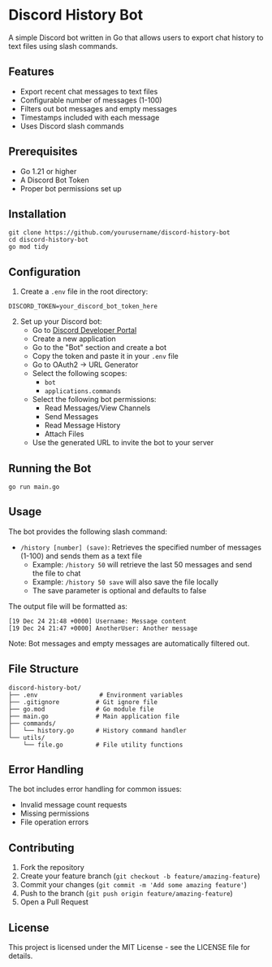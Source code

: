 # Discord History Bot

A simple Discord bot written in Go that allows users to export chat history to text files using slash commands.

## Features

- Export recent chat messages to text files
- Configurable number of messages (1-100)
- Filters out bot messages and empty messages
- Timestamps included with each message
- Uses Discord slash commands

## Prerequisites

- Go 1.21 or higher
- A Discord Bot Token
- Proper bot permissions set up

## Installation

```
git clone https://github.com/yourusername/discord-history-bot
cd discord-history-bot
go mod tidy
```

## Configuration

1. Create a `.env` file in the root directory:

```
DISCORD_TOKEN=your_discord_bot_token_here
```

2. Set up your Discord bot:
   - Go to [Discord Developer Portal](https://discord.com/developers/applications)
   - Create a new application
   - Go to the "Bot" section and create a bot
   - Copy the token and paste it in your `.env` file
   - Go to OAuth2 -> URL Generator
   - Select the following scopes:
     - `bot`
     - `applications.commands`
   - Select the following bot permissions:
     - Read Messages/View Channels
     - Send Messages
     - Read Message History
     - Attach Files
   - Use the generated URL to invite the bot to your server

## Running the Bot

```
go run main.go
```

## Usage

The bot provides the following slash command:

- `/history [number] (save)`: Retrieves the specified number of messages (1-100) and sends them as a text file
  - Example: `/history 50` will retrieve the last 50 messages and send the file to chat
  - Example: `/history 50 save` will also save the file locally
  - The save parameter is optional and defaults to false

The output file will be formatted as:
```
[19 Dec 24 21:48 +0000] Username: Message content
[19 Dec 24 21:47 +0000] AnotherUser: Another message
```

Note: Bot messages and empty messages are automatically filtered out.

## File Structure

```
discord-history-bot/
├── .env                 # Environment variables
├── .gitignore          # Git ignore file
├── go.mod              # Go module file
├── main.go             # Main application file
├── commands/
│   └── history.go      # History command handler
└── utils/
    └── file.go         # File utility functions
```

## Error Handling

The bot includes error handling for common issues:
- Invalid message count requests
- Missing permissions
- File operation errors

## Contributing

1. Fork the repository
2. Create your feature branch (`git checkout -b feature/amazing-feature`)
3. Commit your changes (`git commit -m 'Add some amazing feature'`)
4. Push to the branch (`git push origin feature/amazing-feature`)
5. Open a Pull Request

## License

This project is licensed under the MIT License - see the LICENSE file for details.
